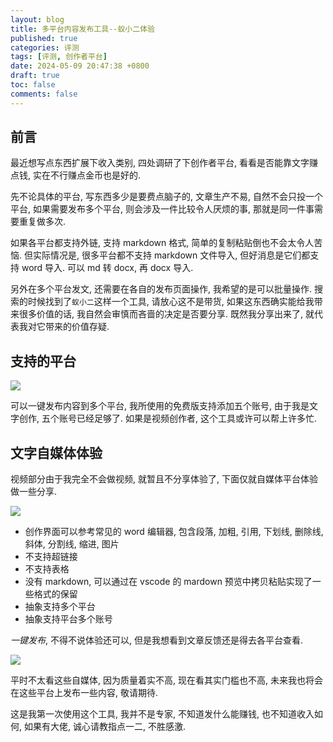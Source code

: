 ```yaml
---
layout: blog
title: 多平台内容发布工具--蚁小二体验
published: true
categories: 评测
tags: [评测, 创作者平台]
date: 2024-05-09 20:47:38 +0800
draft: true
toc: false
comments: false
---
```


## 前言

最近想写点东西扩展下收入类别, 四处调研了下创作者平台, 看看是否能靠文字赚点钱, 实在不行赚点金币也是好的.

先不论具体的平台, 写东西多少是要费点脑子的, 文章生产不易, 自然不会只投一个平台, 如果需要发布多个平台, 则会涉及一件比较令人厌烦的事, 那就是同一件事需要重复做多次.

如果各平台都支持外链, 支持 markdown 格式, 简单的复制粘贴倒也不会太令人苦恼. 但实际情况是, 很多平台都不支持 markdown 文件导入, 但好消息是它们都支持 word 导入. 可以 md 转 docx, 再 docx 导入.

另外在多个平台发文, 还需要在各自的发布页面操作, 我希望的是可以批量操作. 搜索的时候找到了`蚁小二`这样一个工具, 请放心这不是带货, 如果这东西确实能给我带来很多价值的话, 我自然会审慎而吝啬的决定是否要分享. 既然我分享出来了, 就代表我对它带来的价值存疑.

## 支持的平台

![](https://jqknono-image.oss-cn-hangzhou.aliyuncs.com/blog/20240509211322.png)

可以一键发布内容到多个平台, 我所使用的免费版支持添加五个账号, 由于我是文字创作, 五个账号已经足够了. 如果是视频创作者, 这个工具或许可以帮上许多忙.

## 文字自媒体体验

视频部分由于我完全不会做视频, 就暂且不分享体验了, 下面仅就自媒体平台体验做一些分享.

![](https://jqknono-image.oss-cn-hangzhou.aliyuncs.com/blog/20240509205554.png)

- 创作界面可以参考常见的 word 编辑器, 包含段落, 加粗, 引用, 下划线, 删除线, 斜体, 分割线, 缩进, 图片
- 不支持超链接
- 不支持表格
- 没有 markdown, 可以通过在 vscode 的 mardown 预览中拷贝粘贴实现了一些格式的保留
- 抽象支持多个平台
- 抽象支持平台多个账号

_一键发布_, 不得不说体验还可以, 但是我想看到文章反馈还是得去各平台查看.

![](https://jqknono-image.oss-cn-hangzhou.aliyuncs.com/blog/20240509214947.png)

平时不太看这些自媒体, 因为质量着实不高, 现在看其实门槛也不高, 未来我也将会在这些平台上发布一些内容, 敬请期待.

这是我第一次使用这个工具, 我并不是专家, 不知道发什么能赚钱, 也不知道收入如何, 如果有大佬, 诚心请教指点一二, 不胜感激.
